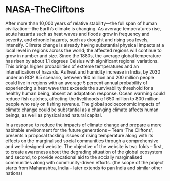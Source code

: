 # NASA-TheCliftons
After more than 10,000 years of relative stability—the full span of human civilization—the Earth’s climate is changing. As average temperatures rise, acute hazards such as heat waves and floods grow in frequency and severity, and chronic hazards, such as drought and rising sea levels, intensify. Climate change is already having substantial physical impacts at a local level in regions across the world; the affected regions will continue to grow in number and size. Since the 1880s, the average global temperature has risen by about 1.1 degrees Celsius with significant regional variations. This brings higher probabilities of extreme temperatures and an intensification of hazards.
As heat and humidity increase in India, by 2030 under an RCP 8.5 scenario, between 160 million and 200 million people could live in regions with an average 5 percent annual probability of experiencing a heat wave that exceeds the survivability threshold for a healthy human being, absent an adaptation response. Ocean warming could reduce fish catches, affecting the livelihoods of 650 million to 800 million people who rely on fishing revenue. The global socioeconomic impacts of climate change could be substantial as a changing climate affects human beings, as well as physical and natural capital.
 
In a response to reduce the impacts of climate change and prepare a more habitable environment for the future generations – Team ‘The Cliftons’, presents a proposal tackling issues of rising temperature along with its effects on the marginalised social communities through a comprehensive and well-designed website. The objective of the website is two folds – first, to create awareness about the degrading situation of the global ecosystem and second, to provide vocational aid to the socially marginalised communities along with community-driven efforts. (the scope of the project starts from Maharashtra, India – later extends to pan India and similar other nations)     
